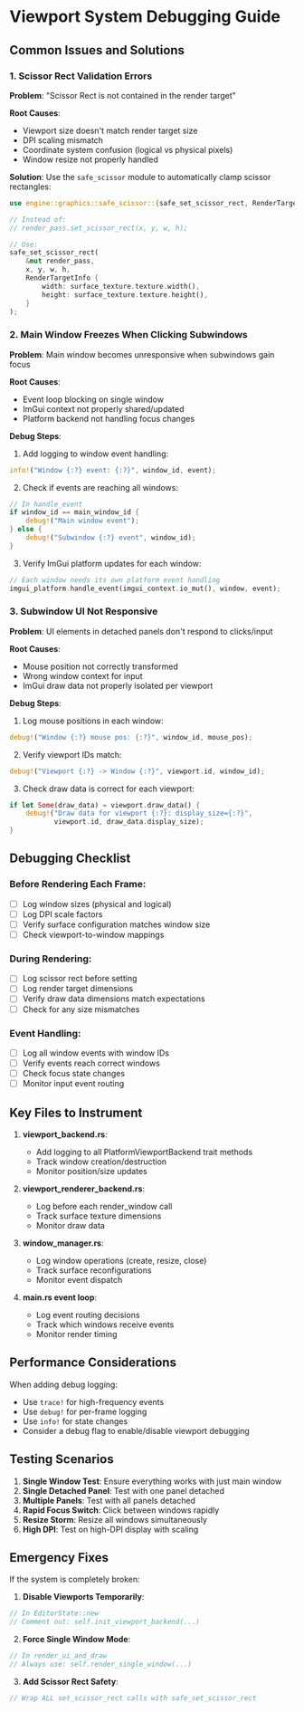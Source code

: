 # Viewport System Debugging Guide

## Common Issues and Solutions

### 1. Scissor Rect Validation Errors

**Problem**: "Scissor Rect is not contained in the render target"

**Root Causes**:
- Viewport size doesn't match render target size
- DPI scaling mismatch
- Coordinate system confusion (logical vs physical pixels)
- Window resize not properly handled

**Solution**:
Use the `safe_scissor` module to automatically clamp scissor rectangles:

```rust
use engine::graphics::safe_scissor::{safe_set_scissor_rect, RenderTargetInfo};

// Instead of:
// render_pass.set_scissor_rect(x, y, w, h);

// Use:
safe_set_scissor_rect(
    &mut render_pass,
    x, y, w, h,
    RenderTargetInfo {
        width: surface_texture.texture.width(),
        height: surface_texture.texture.height(),
    }
);
```

### 2. Main Window Freezes When Clicking Subwindows

**Problem**: Main window becomes unresponsive when subwindows gain focus

**Root Causes**:
- Event loop blocking on single window
- ImGui context not properly shared/updated
- Platform backend not handling focus changes

**Debug Steps**:
1. Add logging to window event handling:
```rust
info!("Window {:?} event: {:?}", window_id, event);
```

2. Check if events are reaching all windows:
```rust
// In handle_event
if window_id == main_window_id {
    debug!("Main window event");
} else {
    debug!("Subwindow {:?} event", window_id);
}
```

3. Verify ImGui platform updates for each window:
```rust
// Each window needs its own platform event handling
imgui_platform.handle_event(imgui_context.io_mut(), window, event);
```

### 3. Subwindow UI Not Responsive

**Problem**: UI elements in detached panels don't respond to clicks/input

**Root Causes**:
- Mouse position not correctly transformed
- Wrong window context for input
- ImGui draw data not properly isolated per viewport

**Debug Steps**:
1. Log mouse positions in each window:
```rust
debug!("Window {:?} mouse pos: {:?}", window_id, mouse_pos);
```

2. Verify viewport IDs match:
```rust
debug!("Viewport {:?} -> Window {:?}", viewport.id, window_id);
```

3. Check draw data is correct for each viewport:
```rust
if let Some(draw_data) = viewport.draw_data() {
    debug!("Draw data for viewport {:?}: display_size={:?}", 
           viewport.id, draw_data.display_size);
}
```

## Debugging Checklist

### Before Rendering Each Frame:
- [ ] Log window sizes (physical and logical)
- [ ] Log DPI scale factors
- [ ] Verify surface configuration matches window size
- [ ] Check viewport-to-window mappings

### During Rendering:
- [ ] Log scissor rect before setting
- [ ] Log render target dimensions
- [ ] Verify draw data dimensions match expectations
- [ ] Check for any size mismatches

### Event Handling:
- [ ] Log all window events with window IDs
- [ ] Verify events reach correct windows
- [ ] Check focus state changes
- [ ] Monitor input event routing

## Key Files to Instrument

1. **viewport_backend.rs**:
   - Add logging to all PlatformViewportBackend trait methods
   - Track window creation/destruction
   - Monitor position/size updates

2. **viewport_renderer_backend.rs**:
   - Log before each render_window call
   - Track surface texture dimensions
   - Monitor draw data

3. **window_manager.rs**:
   - Log window operations (create, resize, close)
   - Track surface reconfigurations
   - Monitor event dispatch

4. **main.rs event loop**:
   - Log event routing decisions
   - Track which windows receive events
   - Monitor render timing

## Performance Considerations

When adding debug logging:
- Use `trace!` for high-frequency events
- Use `debug!` for per-frame logging
- Use `info!` for state changes
- Consider a debug flag to enable/disable viewport debugging

## Testing Scenarios

1. **Single Window Test**: Ensure everything works with just main window
2. **Single Detached Panel**: Test with one panel detached
3. **Multiple Panels**: Test with all panels detached
4. **Rapid Focus Switch**: Click between windows rapidly
5. **Resize Storm**: Resize all windows simultaneously
6. **High DPI**: Test on high-DPI display with scaling

## Emergency Fixes

If the system is completely broken:

1. **Disable Viewports Temporarily**:
```rust
// In EditorState::new
// Comment out: self.init_viewport_backend(...)
```

2. **Force Single Window Mode**:
```rust
// In render_ui_and_draw
// Always use: self.render_single_window(...)
```

3. **Add Scissor Rect Safety**:
```rust
// Wrap ALL set_scissor_rect calls with safe_set_scissor_rect
```